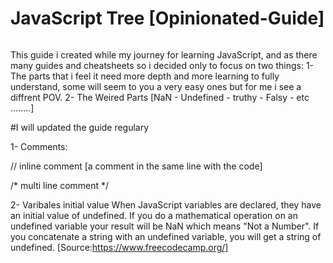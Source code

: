 # JavaScript Tree [Opinionated-Guide]

![]()

This guide i created while my journey for learning JavaScript, and as there many guides and cheatsheets so i decided only to focus on two things:
1- The parts that i feel it need more depth and more learning to fully understand, some will seem to you a very easy ones but for me i see a diffrent POV.
2- The Weired Parts [NaN - Undefined - truthy - Falsy - etc ........]

#I will updated the guide regulary 


1- Comments:

// inline comment [a comment in the same line with the code]

/* multi
       line
           comment */
           

2- Varibales initial value
When JavaScript variables are declared, they have an initial value of undefined. If you do a mathematical operation on an undefined variable your result will be NaN which means "Not a Number". If you concatenate a string with an undefined variable, you will get a string of undefined. [Source:https://www.freecodecamp.org/]



